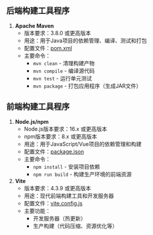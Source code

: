 ## 后端构建工具程序

1. **Apache Maven**
   - 版本要求：3.8.0 或更高版本
   - 用途：用于Java项目的依赖管理、编译、测试和打包
   - 配置文件：[pom.xml](javascript:void(0))
   - 主要命令：
     - `mvn clean` - 清理构建产物
     - `mvn compile` - 编译源代码
     - `mvn test` - 运行单元测试
     - `mvn package` - 打包应用程序（生成JAR文件）

## 前端构建工具程序

1. **Node.js/npm**
   - Node.js版本要求：16.x 或更高版本
   - npm版本要求：8.x 或更高版本
   - 用途：用于JavaScript/Vue项目的依赖管理和构建
   - 配置文件：[package.json](javascript:void(0))
   - 主要命令：
     - `npm install` - 安装项目依赖
     - `npm run build` - 构建生产环境的前端资源
2. **Vite**
   - 版本要求：4.3.9 或更高版本
   - 用途：现代前端构建工具和开发服务器
   - 配置文件：[vite.config.js](javascript:void(0))
   - 主要功能：
     - 开发服务器（热更新）
     - 生产构建（代码压缩、资源优化等）